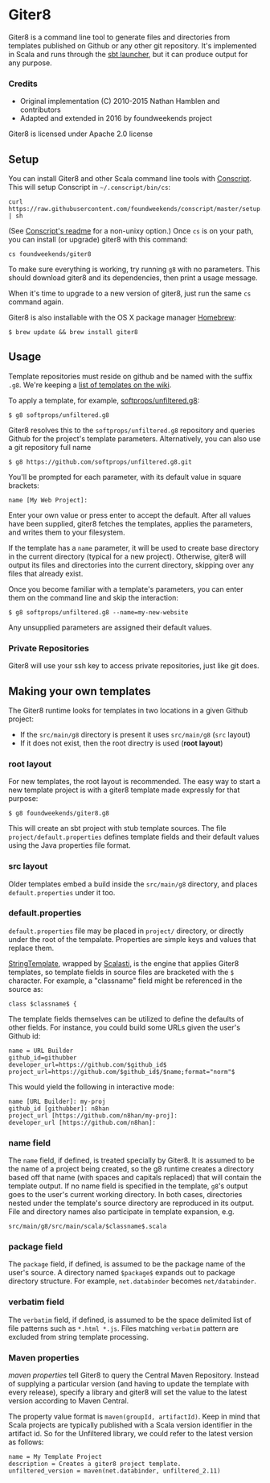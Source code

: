 
Giter8
======

Giter8 is a command line tool to generate files and directories from
templates published on Github or any other git repository.
It's implemented in Scala and runs through the 
[sbt launcher][launcher], but it can produce 
output for any purpose.

### Credits

- Original implementation (C) 2010-2015 Nathan Hamblen and contributors
- Adapted and extended in 2016 by foundweekends project

Giter8 is licensed under Apache 2.0 license

[launcher]: http://www.scala-sbt.org/0.13/docs/Setup.html


Setup
-----

You can install Giter8 and other Scala command line tools with
[Conscript][cs]. This will setup Conscript in `~/.conscript/bin/cs`:

    curl https://raw.githubusercontent.com/foundweekends/conscript/master/setup.sh | sh

(See [Conscript's readme][cs] for a non-unixy option.) Once `cs` is
on your path, you can install (or upgrade) giter8 with this command:

    cs foundweekends/giter8

[cs]: http://www.foundweekends.org/conscript/setup.html

To make sure everything is working, try running `g8` with no
parameters. This should download giter8 and its dependencies, then print
a usage message.

When it's time to upgrade to a new version of giter8, just run the
same `cs` command again.

Giter8 is also installable with the OS X package manager [Homebrew][]:

    $ brew update && brew install giter8

[Homebrew]: http://mxcl.github.com/homebrew/


Usage
-----

Template repositories must reside on github and be named with the
suffix `.g8`. We're keeping a [list of templates on the wiki][wiki].

To apply a template, for example, [softprops/unfiltered.g8][uft]:

[uft]: http://github.com/softprops/unfiltered.g8
[wiki]: http://github.com/foundweekends/giter8/wiki/giter8-templates

    $ g8 softprops/unfiltered.g8

Giter8 resolves this to the `softprops/unfiltered.g8`
repository and queries Github for the project's template
parameters.
Alternatively, you can also use a git repository full name

    $ g8 https://github.com/softprops/unfiltered.g8.git

You'll be prompted for each parameter, with its default
value in square brackets:

    name [My Web Project]: 

Enter your own value or press enter to accept the default. After all
values have been supplied, giter8 fetches the templates, applies
the parameters, and writes them to your filesystem. 

If the template has a `name` parameter, it will be used to create base 
directory in the current directory (typical for a new project). 
Otherwise, giter8 will output its files and directories into 
the current directory, skipping over any files that already exist.

Once you become familiar with a template's parameters, you can enter
them on the command line and skip the interaction:

    $ g8 softprops/unfiltered.g8 --name=my-new-website

Any unsupplied parameters are assigned their default values.

### Private Repositories

Giter8 will use your ssh key to access private repositories, just like git does.


Making your own templates
-------------------------

The Giter8 runtime looks for templates in two locations in a given Github project:

- If the `src/main/g8` directory is present it uses `src/main/g8` (`src` layout)
- If it does not exist, then the root directry is used (**root layout**)

### root layout

For new templates, the root layout is recommended.
The easy way to start a new template project is with a giter8 template
made expressly for that purpose:

    $ g8 foundweekends/giter8.g8

This will create an sbt project with stub template sources.
The file `project/default.properties` defines template
fields and their default values using the Java properties file format.

### src layout

Older templates embed a build inside the `src/main/g8` directory,
and places `default.properties` under it too.

### default.properties

`default.properties` file may be placed in `project/` directory,
or directly under the root of the tempalate.
Properties are simple keys and values that replace them.

[StringTemplate][st], wrapped by [Scalasti][scalasti], is the engine
that applies Giter8 templates, so template fields in source files are
bracketed with the `$` character. For example, a "classname" field
might be referenced in the source as:

    class $classname$ {

[scalasti]: http://bmc.github.com/scalasti/
[st]: http://www.stringtemplate.org/

The template fields themselves can be utilized to define the defaults
of other fields.  For instance, you could build some URLs given the
user's Github id:

```
name = URL Builder
github_id=githubber
developer_url=https://github.com/$github_id$
project_url=https://github.com/$github_id$/$name;format="norm"$
```

This would yield the following in interactive mode:

```
name [URL Builder]: my-proj
github_id [githubber]: n8han
project_url [https://github.com/n8han/my-proj]:
developer_url [https://github.com/n8han]:
```

### name field

The `name` field, if defined, is treated specially by Giter8. It is
assumed to be the name of a project being created, so the g8 runtime
creates a directory based off that name (with spaces and capitals
replaced) that will contain the template output. If no name field is
specified in the template, `g8`'s output goes to the user's current
working directory. In both cases, directories nested under the
template's source directory are reproduced in its output. File and
directory names also participate in template expansion, e.g.

    src/main/g8/src/main/scala/$classname$.scala

### package field

The `package` field, if defined, is assumed to be the package name
of the user's source. A directory named `$package$` expands out to
package directory structure. For example, `net.databinder` becomes
`net/databinder`.

### verbatim field

The `verbatim` field, if defined, is assumed to be the space delimited
list of file patterns such as `*.html *.js`. Files matching `verbatim`
pattern are excluded from string template processing.

### Maven properties

*maven properties* tell Giter8 to query the Central Maven Repository.
Instead of supplying a particular version (and having to update
the template with every release), specify a library and giter8 will
set the value to the latest version according to Maven Central.

The property value format is `maven(groupId, artifactId)`.
Keep in mind that Scala projects are typically published with a
Scala version identifier in the artifact id. So for the Unfiltered
library, we could refer to the latest version as follows:

```
name = My Template Project
description = Creates a giter8 project template.
unfiltered_version = maven(net.databinder, unfiltered_2.11)
```
